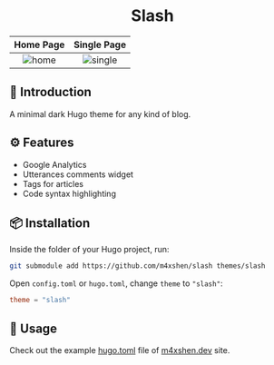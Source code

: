 <h1 align="center">
  Slash
</h1>

Home Page | Single Page
:-------------------------:|:-------------------------:
![home](https://github.com/m4xshen/slash/assets/74842863/258beec0-1690-4a4b-b959-86e22f84245a) | ![single](https://github.com/m4xshen/slash/assets/74842863/8ed3e26d-ec7f-414e-86aa-b5e3f7e70d69)

## 📃 Introduction

A minimal dark Hugo theme for any kind of blog.

## ⚙️  Features

- Google Analytics
- Utterances comments widget
- Tags for articles
- Code syntax highlighting

## 📦 Installation

Inside the folder of your Hugo project, run:

```bash
git submodule add https://github.com/m4xshen/slash themes/slash
```

Open `config.toml` or `hugo.toml`, change `theme` to `"slash"`:

```toml
theme = "slash"
```

## 🚀 Usage

Check out the example [hugo.toml](https://github.com/m4xshen/m4xshen.dev/blob/main/hugo.toml) file of [m4xshen.dev](https://m4xshen.dev) site.
